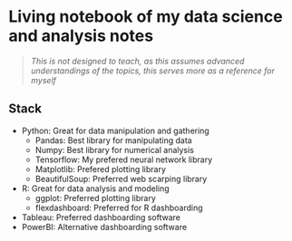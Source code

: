 # Living notebook of my data science and analysis notes
> *This is not designed to teach, as this assumes advanced understandings of the topics, this serves more as a reference for myself*

## Stack
- Python: Great for data manipulation and gathering
	- Pandas: Best library for manipulating data
	- Numpy: Best library for numerical analysis
	- Tensorflow: My prefered neural network library
	- Matplotlib: Prefered plotting library
	- BeautifulSoup: Preferred web scarping library
- R: Great for data analysis and modeling
	- ggplot: Preferred plotting library
	- flexdashboard: Preferred for R dashboarding
- Tableau: Preferred dashboarding software
- PowerBI: Alternative dashboarding software
